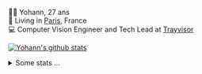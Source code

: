 <p>
  👨🏻 <bold>Yohann</bold>, 27 ans<br/>
  💼 Living in <a href="https://www.google.com/maps?q=paris">Paris</a>, France<br/>
  💻 Computer Vision Engineer and Tech Lead at <a href="https://trayvisor.com/">Trayvisor</a><br/>
</p>

<a href="https://github.com/anuraghazra/github-readme-stats"><img align="center" src="https://github-readme-stats-go94hl40s-yohann84l.vercel.app//api?username=yohann84L&show_icons=true&include_all_commits=true" alt="Yohann's github stats" /> </a>


<details>
  <summary>Some stats ...</summary><br/>
  

<!--START_SECTION:waka-->
![Code Time](http://img.shields.io/badge/Code%20Time-59%20hrs%205%20mins-blue)

![Profile Views](http://img.shields.io/badge/Profile%20Views-87-blue)

**🐱 My GitHub Data** 

> 🏆 949 Contributions in the Year 2022
 > 
> 📦 440.4 kB Used in GitHub's Storage 
 > 
> 🚫 Not Opted to Hire
 > 
> 📜 23 Public Repositories 
 > 
> 🔑 21 Private Repositories  
 > 
**I'm an Early 🐤** 

```text
🌞 Morning    334 commits    ████████░░░░░░░░░░░░░░░░░   34.68% 
🌆 Daytime    523 commits    █████████████░░░░░░░░░░░░   54.31% 
🌃 Evening    106 commits    ██░░░░░░░░░░░░░░░░░░░░░░░   11.01% 
🌙 Night      0 commits      ░░░░░░░░░░░░░░░░░░░░░░░░░   0.0%

```
📅 **I'm Most Productive on Friday** 

```text
Monday       186 commits    ████░░░░░░░░░░░░░░░░░░░░░   19.31% 
Tuesday      157 commits    ████░░░░░░░░░░░░░░░░░░░░░   16.3% 
Wednesday    169 commits    ████░░░░░░░░░░░░░░░░░░░░░   17.55% 
Thursday     204 commits    █████░░░░░░░░░░░░░░░░░░░░   21.18% 
Friday       224 commits    █████░░░░░░░░░░░░░░░░░░░░   23.26% 
Saturday     14 commits     ░░░░░░░░░░░░░░░░░░░░░░░░░   1.45% 
Sunday       9 commits      ░░░░░░░░░░░░░░░░░░░░░░░░░   0.93%

```


📊 **This Week I Spent My Time On** 

```text
⌚︎ Time Zone: Europe/Paris

💬 Programming Languages: 
JavaScript               28 hrs 11 mins      █████████████████████░░░░   84.24% 
Python                   1 hr 56 mins        █░░░░░░░░░░░░░░░░░░░░░░░░   5.78% 
YAML                     44 mins             ░░░░░░░░░░░░░░░░░░░░░░░░░   2.21% 
SQL                      34 mins             ░░░░░░░░░░░░░░░░░░░░░░░░░   1.7% 
Nginx configuration file 31 mins             ░░░░░░░░░░░░░░░░░░░░░░░░░   1.56%

🔥 Editors: 
WebStorm                 28 hrs 33 mins      █████████████████████░░░░   85.31% 
PyCharm                  3 hrs 20 mins       ██░░░░░░░░░░░░░░░░░░░░░░░   10.0% 
VS Code                  1 hr 34 mins        █░░░░░░░░░░░░░░░░░░░░░░░░   4.69%

💻 Operating System: 
Mac                      33 hrs 28 mins      █████████████████████████   100.0%

```

**I Mostly Code in Python** 

```text
Python                   18 repos            ██████████████░░░░░░░░░░░   56.25% 
Java                     6 repos             ████░░░░░░░░░░░░░░░░░░░░░   18.75% 
JavaScript               2 repos             █░░░░░░░░░░░░░░░░░░░░░░░░   6.25% 
R                        2 repos             █░░░░░░░░░░░░░░░░░░░░░░░░   6.25% 
HTML                     1 repo              ░░░░░░░░░░░░░░░░░░░░░░░░░   3.12%

```



 Last Updated on 04/09/2022 02:33:08 UTC
<!--END_SECTION:waka-->

